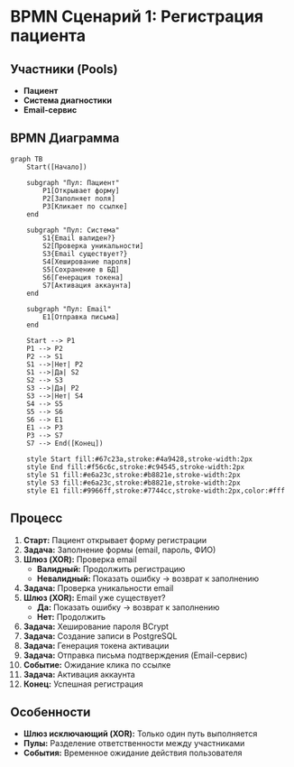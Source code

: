 # BPMN Сценарий 1: Регистрация пациента

## Участники (Pools)
- **Пациент**
- **Система диагностики**
- **Email-сервис**

## BPMN Диаграмма

```mermaid
graph TB
    Start([Начало])
    
    subgraph "Пул: Пациент"
        P1[Открывает форму]
        P2[Заполняет поля]
        P3[Кликает по ссылке]
    end
    
    subgraph "Пул: Система"
        S1{Email валиден?}
        S2[Проверка уникальности]
        S3{Email существует?}
        S4[Хеширование пароля]
        S5[Сохранение в БД]
        S6[Генерация токена]
        S7[Активация аккаунта]
    end
    
    subgraph "Пул: Email"
        E1[Отправка письма]
    end
    
    Start --> P1
    P1 --> P2
    P2 --> S1
    S1 -->|Нет| P2
    S1 -->|Да| S2
    S2 --> S3
    S3 -->|Да| P2
    S3 -->|Нет| S4
    S4 --> S5
    S5 --> S6
    S6 --> E1
    E1 --> P3
    P3 --> S7
    S7 --> End([Конец])
    
    style Start fill:#67c23a,stroke:#4a9428,stroke-width:2px
    style End fill:#f56c6c,stroke:#c94545,stroke-width:2px
    style S1 fill:#e6a23c,stroke:#b8821e,stroke-width:2px
    style S3 fill:#e6a23c,stroke:#b8821e,stroke-width:2px
    style E1 fill:#9966ff,stroke:#7744cc,stroke-width:2px,color:#fff
```

## Процесс

1. **Старт:** Пациент открывает форму регистрации
2. **Задача:** Заполнение формы (email, пароль, ФИО)
3. **Шлюз (XOR):** Проверка email
   - **Валидный:** Продолжить регистрацию
   - **Невалидный:** Показать ошибку → возврат к заполнению
4. **Задача:** Проверка уникальности email
5. **Шлюз (XOR):** Email уже существует?
   - **Да:** Показать ошибку → возврат к заполнению
   - **Нет:** Продолжить
6. **Задача:** Хеширование пароля BCrypt
7. **Задача:** Создание записи в PostgreSQL
8. **Задача:** Генерация токена активации
9. **Задача:** Отправка письма подтверждения (Email-сервис)
10. **Событие:** Ожидание клика по ссылке
11. **Задача:** Активация аккаунта
12. **Конец:** Успешная регистрация

## Особенности
- **Шлюз исключающий (XOR):** Только один путь выполняется
- **Пулы:** Разделение ответственности между участниками
- **События:** Временное ожидание действия пользователя
